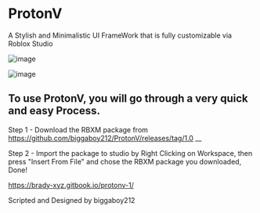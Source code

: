# ProtonV
A Stylish and Minimalistic UI FrameWork that is fully customizable via Roblox Studio 

![image](https://github.com/biggaboy212/ProtonV/assets/75142294/79e43c7d-596a-41bd-9260-cf9a1280efd4)

![image](https://github.com/biggaboy212/ProtonV/assets/75142294/aaec51de-7e13-452a-9c48-b645cff5aee0)


To use ProtonV, you will go through a very quick and easy Process.
--

Step 1 - Download the RBXM package from https://github.com/biggaboy212/ProtonV/releases/tag/1.0
__

Step 2 - Import the package to studio by Right Clicking on Workspace, then press "Insert From File" and chose the RBXM package you downloaded, Done!

https://brady-xyz.gitbook.io/protonv-1/

Scripted and Designed by biggaboy212
